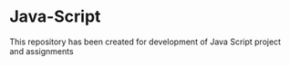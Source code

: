 # Java-Script
This repository has been created for development of Java Script project and assignments
